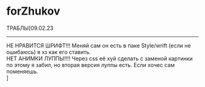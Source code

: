 # forZhukov
ТРАБЛЫ[09.02.23<br><hr>
НЕ НРАВИТСЯ ШРИФТ!!! Меняй сам он есть в паке Style/wrift (если не ошибаюсь) я хз как его ставить.<br>
НЕТ АНИМКИ ЛУППЫ!!!! Через css её хуй сделать с заменой картинки по этому я забил, но вторая версия луппы есть. Если хочес сам поменяешь.<br> 
]
